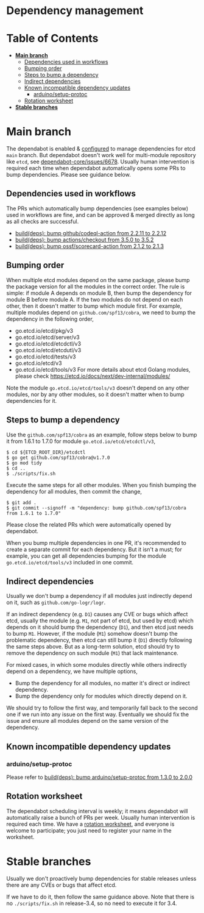 Dependency management
======

# Table of Contents
- **[Main branch](#main-branch)**
    - [Dependencies used in workflows](#dependencies-used-in-workflows)
    - [Bumping order](#bumping-order)
    - [Steps to bump a dependency](#steps-to-bump-a-dependency)
    - [Indirect dependencies](#indirect-dependencies)
    - [Known incompatible dependency updates](#known-incompatible-dependency-updates)
      - [arduino/setup-protoc](#arduinosetup-protoc)
    - [Rotation worksheet](#rotation-worksheet)
- **[Stable branches](#stable-branches)**

# Main branch

The dependabot is enabled & [configured](https://github.com/etcd-io/etcd/blob/main/.github/dependabot.yml) to
manage dependencies for etcd `main` branch. But dependabot doesn't work well for multi-module repository like `etcd`,
see [dependabot-core/issues/6678](https://github.com/dependabot/dependabot-core/issues/6678). 
Usually human intervention is required each time when dependabot automatically opens some PRs to bump dependencies.
Please see guidance below.

## Dependencies used in workflows
The PRs which automatically bump dependencies (see examples below) used in workflows are fine, and can be approved & merged directly as long as all checks are successful.
- [build(deps): bump github/codeql-action from 2.2.11 to 2.2.12](https://github.com/etcd-io/etcd/pull/15736)
- [build(deps): bump actions/checkout from 3.5.0 to 3.5.2](https://github.com/etcd-io/etcd/pull/15735)
- [build(deps): bump ossf/scorecard-action from 2.1.2 to 2.1.3](https://github.com/etcd-io/etcd/pull/15607)

## Bumping order
When multiple etcd modules depend on the same package, please bump the package version for all the modules in the correct order. The rule is simple:
if module A depends on module B, then bump the dependency for module B before module A. If the two modules do not depend on each other, then
it doesn't matter to bump which module first. For example, multiple modules depend on `github.com/spf13/cobra`, we need to bump the dependency
in the following order,
- go.etcd.io/etcd/pkg/v3
- go.etcd.io/etcd/server/v3
- go.etcd.io/etcd/etcdctl/v3
- go.etcd.io/etcd/etcdutl/v3
- go.etcd.io/etcd/tests/v3
- go.etcd.io/etcd/v3
- go.etcd.io/etcd/tools/v3
For more details about etcd Golang modules, please check https://etcd.io/docs/next/dev-internal/modules/

Note the module `go.etcd.io/etcd/tools/v3` doesn't depend on any other modules, nor by any other modules, so it doesn't matter when to bump dependencies for it.

## Steps to bump a dependency
Use the `github.com/spf13/cobra` as an example, follow steps below to bump it from 1.6.1 to 1.7.0 for module `go.etcd.io/etcd/etcdctl/v3`,
```
$ cd ${ETCD_ROOT_DIR}/etcdctl
$ go get github.com/spf13/cobra@v1.7.0
$ go mod tidy
$ cd ..
$ ./scripts/fix.sh
```

Execute the same steps for all other modules. When you finish bumping the dependency for all modules, then commit the change,
```
$ git add .
$ git commit --signoff -m "dependency: bump github.com/spf13/cobra from 1.6.1 to 1.7.0"
```

Please close the related PRs which were automatically opened by dependabot. 

When you bump multiple dependencies in one PR, it's recommended to create a separate commit for each dependency. But it isn't a must; for example,
you can get all dependencies bumping for the module `go.etcd.io/etcd/tools/v3` included in one commit.

## Indirect dependencies
Usually we don't bump a dependency if all modules just indirectly depend on it, such as `github.com/go-logr/logr`.

If an indirect dependency (e.g. `D1`) causes any CVE or bugs which affect etcd, usually the module (e.g. `M1`, not part of etcd, but used by etcd)
which depends on it should bump the dependency (`D1`), and then etcd just needs to bump `M1`. However, if the module (`M1`) somehow doesn't
bump the problematic dependency, then etcd can still bump it (`D1`) directly following the same steps above. But as a long-term solution, etcd should 
try to remove the dependency on such module (`M1`) that lack maintenance.

For mixed cases, in which some modules directly while others indirectly depend on a dependency, we have multiple options,
- Bump the dependency for all modules, no matter it's direct or indirect dependency.
- Bump the dependency only for modules which directly depend on it.

We should try to follow the first way, and temporarily fall back to the second one if we run into any issue on the first way. Eventually we
should fix the issue and ensure all modules depend on the same version of the dependency.

## Known incompatible dependency updates

### arduino/setup-protoc
Please refer to [build(deps): bump arduino/setup-protoc from 1.3.0 to 2.0.0](https://github.com/etcd-io/etcd/pull/16016)

## Rotation worksheet
The dependabot scheduling interval is weekly; it means dependabot will automatically raise a bunch of PRs per week.
Usually human intervention is required each time. We have a [rotation worksheet](https://docs.google.com/spreadsheets/d/1DDWzbcOx1p32MhyelaPZ_SfYtAD6xRsrtGRZ9QXPOyQ/edit#gid=0),
and everyone is welcome to participate; you just need to register your name in the worksheet.

# Stable branches
Usually we don't proactively bump dependencies for stable releases unless there are any CVEs or bugs that affect etcd.

If we have to do it, then follow the same guidance above. Note that there is no `./scripts/fix.sh` in release-3.4, so no need to
execute it for 3.4.
